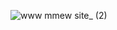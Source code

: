 ![www mmew site_ (2)](https://github.com/CJH0120/ming-blog/assets/97073471/2e9c4cb4-0dc1-4a32-8a9b-0f2bec3c24bb)
